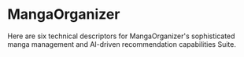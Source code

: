 # MangaOrganizer
Here are six technical descriptors for MangaOrganizer's sophisticated manga management and AI-driven recommendation capabilities Suite.

